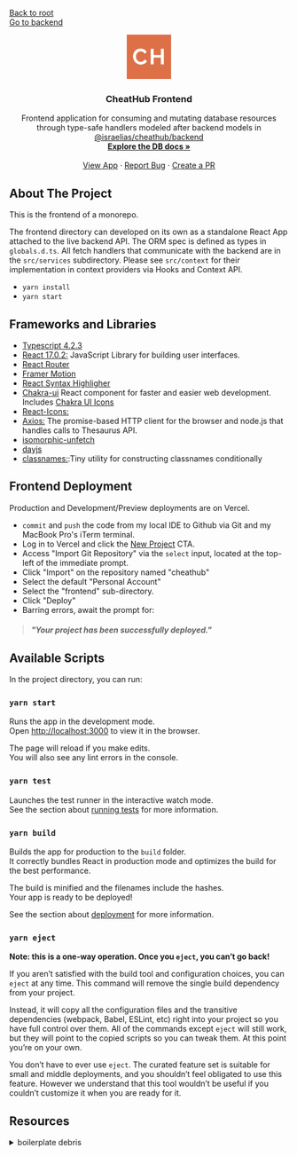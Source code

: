 [Back to root](https://github.com/israelias/cheathub#contents)\
[Go to backend](https://github.com/israelias/cheathub/tree/master/backend)

<!-- Anchor for Back To Top -->
<a name="readme-top"></a>

<div align="center">
  <a href="https://github.com/israelias/cheathub/tree/master/frontend">
    <img src="https://raw.githubusercontent.com/israelias/cheathub_mono/dev/images/logo_dash_red.png" alt="Logo" width="80" height="80">
  </a>

<h3 align="center">CheatHub Frontend</h3>

  <p align="center">

Frontend application for consuming and mutating database resources \
through type-safe handlers modeled after backend models 
in [@israelias/cheathub/backend](https://github.com/israelias/cheathub/tree/master/backend)
<br />
<a href="https://israelias.github.io/chub-etl-api/"><strong>Explore the DB docs »</strong></a>
<br />
<br />
<a href="https://cheathub.vercel.app/">View App</a>
·
<a href="https://github.com/israelias/cheathub/issues">Report Bug</a>
·
<a href="https://github.com/israelias/cheathub/pulls">Create a PR</a>
  </p>
</div>

## About The Project

This is the frontend of a monorepo. 

The frontend directory can developed on its own as a standalone React App attached to the live backend API. The ORM spec is defined as types in `globals.d.ts`. All fetch handlers that communicate with the backend are in the `src/services` subdirectory. Please see `src/context` for their implementation in context providers via Hooks and Context API.

- `yarn install`
- `yarn start`

## Frameworks and Libraries

- [Typescript 4.2.3]()
- [React 17.0.2:](https://reactjs.org/) JavaScript Library for building user interfaces.
- [React Router]()
- [Framer Motion]()
- [React Syntax Highligher]()
- [Chakra-ui](https://chakra-ui.com/) React component for faster and easier web development. Includes [Chakra UI Icons]()
- [React-Icons:]() 
- [Axios:](https://github.com/axios/axios) The promise-based HTTP client for the browser and node.js that handles calls to Thesaurus API.
- [isomorphic-unfetch]()
- [dayjs]()
- [classnames:](https://developer.aliyun.com/mirror/npm/package/clsx):Tiny utility for constructing classnames conditionally


## Frontend Deployment
Production and Development/Preview deployments are on Vercel.

- `commit` and `push` the code from my local IDE to Github via Git and my MacBook Pro's iTerm terminal.
- Log in to Vercel and click the [New Project](https://vercel.com/new) CTA.
- Access "Import Git Repository" via the `select` input, located at the top-left of the immediate prompt.
- Click "Import" on the repository named "cheathub"
- Select the default "Personal Account"
- Select the "frontend" sub-directory.
- Click "Deploy"
- Barring errors, await the prompt for:
> ##### "Your project has been successfully deployed."

## Available Scripts

In the project directory, you can run:

### `yarn start`

Runs the app in the development mode.\
Open [http://localhost:3000](http://localhost:3000) to view it in the browser.

The page will reload if you make edits.\
You will also see any lint errors in the console.

### `yarn test`

Launches the test runner in the interactive watch mode.\
See the section about [running tests](https://facebook.github.io/create-react-app/docs/running-tests) for more information.

### `yarn build`

Builds the app for production to the `build` folder.\
It correctly bundles React in production mode and optimizes the build for the best performance.

The build is minified and the filenames include the hashes.\
Your app is ready to be deployed!

See the section about [deployment](https://facebook.github.io/create-react-app/docs/deployment) for more information.

### `yarn eject`

**Note: this is a one-way operation. Once you `eject`, you can’t go back!**

If you aren’t satisfied with the build tool and configuration choices, you can `eject` at any time. This command will remove the single build dependency from your project.

Instead, it will copy all the configuration files and the transitive dependencies (webpack, Babel, ESLint, etc) right into your project so you have full control over them. All of the commands except `eject` will still work, but they will point to the copied scripts so you can tweak them. At this point you’re on your own.

You don’t have to ever use `eject`. The curated feature set is suitable for small and middle deployments, and you shouldn’t feel obligated to use this feature. However we understand that this tool wouldn’t be useful if you couldn’t customize it when you are ready for it.

## Resources

<details>
<summary>boilerplate debris</summary>
<br>

`CRA circa Mar 30 2021`

## Learn More

You can learn more in the [Create React App documentation](https://facebook.github.io/create-react-app/docs/getting-started).

To learn React, check out the [React documentation](https://reactjs.org/).

### Code Splitting

This section has moved here: [https://facebook.github.io/create-react-app/docs/code-splitting](https://facebook.github.io/create-react-app/docs/code-splitting)

### Analyzing the Bundle Size

This section has moved here: [https://facebook.github.io/create-react-app/docs/analyzing-the-bundle-size](https://facebook.github.io/create-react-app/docs/analyzing-the-bundle-size)

### Making a Progressive Web App

This section has moved here: [https://facebook.github.io/create-react-app/docs/making-a-progressive-web-app](https://facebook.github.io/create-react-app/docs/making-a-progressive-web-app)

### Advanced Configuration

This section has moved here: [https://facebook.github.io/create-react-app/docs/advanced-configuration](https://facebook.github.io/create-react-app/docs/advanced-configuration)

### Deployment

This section has moved here: [https://facebook.github.io/create-react-app/docs/deployment](https://facebook.github.io/create-react-app/docs/deployment)

### `yarn build` fails to minify

This section has moved here: [https://facebook.github.io/create-react-app/docs/troubleshooting#npm-run-build-fails-to-minify](https://facebook.github.io/create-react-app/docs/troubleshooting#npm-run-build-fails-to-minify)

<details>
